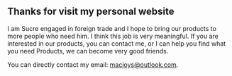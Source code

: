 ## Thanks for visit my personal website

I am Sucre engaged in foreign trade and I hope to bring our products to more people who need him. I think this job is very meaningful. If you are interested in our products, you can contact me, or I can help you find what you need Products, we can become very good friends. 

You can directly contact my email: macjoys@outlook.com.


